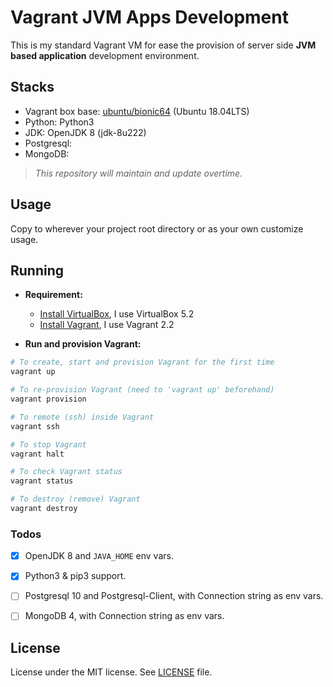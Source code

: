 # Vagrant JVM Apps Development

This is my standard Vagrant VM for ease the provision of server side __JVM based application__ development
environment.

## Stacks

- Vagrant box base: [ubuntu/bionic64](https://app.vagrantup.com/ubuntu/boxes/bionic64) (Ubuntu 18.04LTS)
- Python: Python3
- JDK: OpenJDK 8 (jdk-8u222)
- Postgresql:
- MongoDB:

> _This repository will maintain and update overtime._

## Usage

Copy to wherever your project root directory or as your own customize usage.

## Running

- __Requirement:__
  - [Install VirtualBox](https://www.virtualbox.org/wiki/Downloads), I use VirtualBox 5.2
  - [Install Vagrant](), I use Vagrant 2.2

- __Run and provision Vagrant:__

```bash
# To create, start and provision Vagrant for the first time
vagrant up

# To re-provision Vagrant (need to 'vagrant up' beforehand)
vagrant provision

# To remote (ssh) inside Vagrant
vagrant ssh

# To stop Vagrant
vagrant halt

# To check Vagrant status
vagrant status

# To destroy (remove) Vagrant
vagrant destroy
```

### Todos

- [x] OpenJDK 8 and `JAVA_HOME` env vars.
- [x] Python3 & pip3 support.
- [ ] Postgresql 10 and Postgresql-Client, with Connection string as env vars.
- [ ] MongoDB 4, with Connection string as env vars.


## License

License under the MIT license. See [LICENSE](/LICENSE) file.
